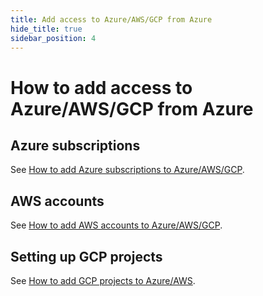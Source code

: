 ```yaml
---
title: Add access to Azure/AWS/GCP from Azure
hide_title: true
sidebar_position: 4
---
```


# How to add access to Azure/AWS/GCP from Azure

## Azure subscriptions
See [How to add Azure subscriptions to Azure/AWS/GCP](/cado-response/deploy/cross/adding-azure).

## AWS accounts
See [How to add AWS accounts to Azure/AWS/GCP](/cado-response/deploy/cross/adding-aws).

## Setting up GCP projects
See [How to add GCP projects to Azure/AWS](/cado-response/deploy/cross/adding-gcp).
